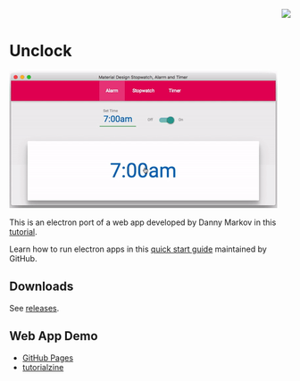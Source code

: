 <p align="right"><a href="https://github.com/franckdun/Visualfolio/blob/main/README.md"> <img src="https://img.shields.io/badge/Go%20to-visualfolio-blueviolet"> </a></p>

# Unclock
![Unclock Demo Gif](https://github.com/ezralopez/unclock-electron/raw/master/assets/demo.gif "Unclock Demo")

This is an electron port of a web app developed by Danny Markov in this [tutorial](http://tutorialzine.com/2015/04/material-design-stopwatch-alarm-and-timer/).

Learn how to run electron apps in this [quick start guide](http://electron.atom.io/docs/tutorial/quick-start#electron) maintained by GitHub.


## Downloads
See [releases](https://github.com/EzraLopez/unclock-electron/releases).

## Web App Demo
* [GitHub Pages](https://ezralopez.github.io/unclock-electron/)
* [tutorialzine](http://demo.tutorialzine.com/2015/04/material-design-stopwatch-alarm-and-timer/)
